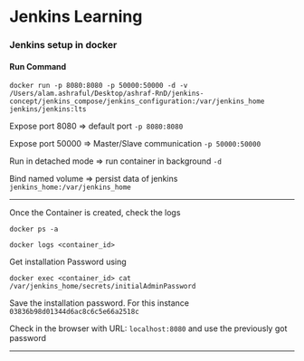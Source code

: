 # Jenkins Learning

### **Jenkins setup in docker**

#### Run Command
```shell
docker run -p 8080:8080 -p 50000:50000 -d -v /Users/alam.ashraful/Desktop/ashraf-RnD/jenkins-concept/jenkins_compose/jenkins_configuration:/var/jenkins_home jenkins/jenkins:lts
```
Expose port 8080 => default port ```-p 8080:8080```

Expose port 50000 => Master/Slave communication ```-p 50000:50000```

Run in detached mode => run container in background ```-d```

Bind named volume => persist data of jenkins ```jenkins_home:/var/jenkins_home```

---
Once the Container is created, check the logs 
```shell
docker ps -a

docker logs <container_id>
```
Get installation Password using
```shell
docker exec <container_id> cat /var/jenkins_home/secrets/initialAdminPassword
```
Save the installation password. For this instance 
```03836b98d01344d6ac8c6c5e66a2518c```

Check in the browser with URL: ```localhost:8080``` and use the previously got password 

---
